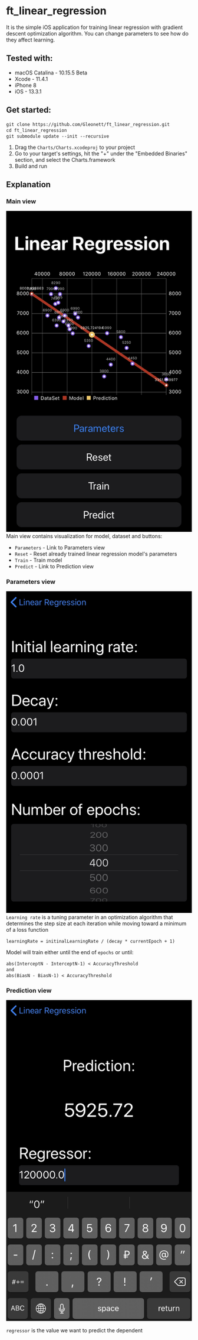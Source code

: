 # ft_linear_regression

It is the simple iOS application for training linear regression with gradient descent optimization algorithm. You can change parameters to see how do they affect learning.

## Tested with:
* macOS Catalina - 10.15.5 Beta
* Xcode - 11.4.1
* iPhone 8
* iOS - 13.3.1

## Get started:
```
git clone https://github.com/Gleonett/ft_linear_regression.git
cd ft_linear_regression
git submodule update --init --recursive
```
1. Drag the `Charts/Charts.xcodeproj` to your project  
2. Go to your target's settings, hit the "+" under the "Embedded Binaries" section, and select the Charts.framework
3. Build and run

## Explanation
### Main view
![Main_view](https://github.com/Gleonett/ft_linear_regression/blob/master/readme_images/main_view.jpg)
Main view contains visualization for model, dataset and buttons:
* `Parameters` - Link to Parameters view
* `Reset` - Reset already trained linear regression model's parameters
* `Train` - Train model
* `Predict` - Link to Prediction view
### Parameters view
![Parameters_view](https://github.com/Gleonett/ft_linear_regression/blob/master/readme_images/parameters_view.jpg)
`Learning rate` is a tuning parameter in an optimization algorithm that determines the step size at each iteration while moving toward a minimum of a loss function
```
learningRate = initinalLearningRate / (decay * currentEpoch + 1)
```
Model will train either until the end of `epochs` or until:
```
abs(InterceptN - InterceptN-1) < AccuracyThreshold
and
abs(BiasN - BiasN-1) < AccuracyThreshold
```
### Prediction view
![Prediction_view](https://github.com/Gleonett/ft_linear_regression/blob/master/readme_images/prediction_view.jpg)

`regressor` is the value we want to predict the dependent
